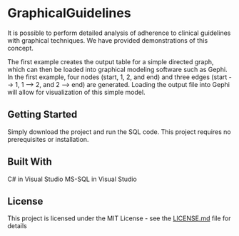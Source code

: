 # GraphicalGuidelines

It is possible to perform detailed analysis of adherence to clinical guidelines with graphical techniques. 
We have provided demonstrations of this concept. 

The first example creates the output table for a simple directed graph, which can then be loaded into graphical modeling software such as Gephi. In the first example, four nodes (start, 1, 2, and end) and three edges (start --> 1, 1 --> 2, and 2 --> end) are generated. Loading the output file into Gephi will allow for visualization of this simple model. 



## Getting Started

Simply download the project and run the SQL code.  This project requires no prerequisites or installation.

## Built With

C# in Visual Studio
MS-SQL in Visual Studio

## License

This project is licensed under the MIT License - see the [LICENSE.md](LICENSE.md) file for details
